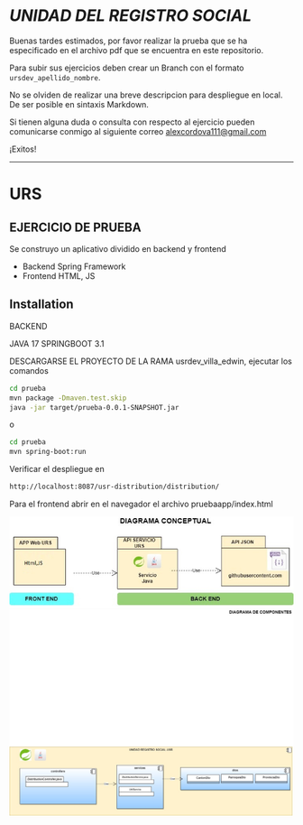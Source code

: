 # *UNIDAD DEL REGISTRO SOCIAL*

Buenas tardes estimados, por favor realizar la prueba que se ha especificado en el archivo pdf que se encuentra en este repositorio.

Para subir sus ejercicios deben crear un Branch con el formato `ursdev_apellido_nombre`.

No se olviden de realizar una breve descripcion para despliegue en local. De ser posible en sintaxis Markdown.

Si tienen alguna duda o consulta con respecto al ejercicio pueden comunicarse conmigo al siguiente correo alexcordova111@gmail.com

¡Exitos!



______

# URS
## EJERCICIO DE PRUEBA 


Se construyo un aplicativo dividido en backend y frontend

- Backend Spring Framework
- Frontend HTML, JS

## Installation

BACKEND

JAVA 17
SPRINGBOOT 3.1

DESCARGARSE EL PROYECTO DE LA RAMA usrdev_villa_edwin, ejecutar los comandos

```sh
cd prueba
mvn package -Dmaven.test.skip
java -jar target/prueba-0.0.1-SNAPSHOT.jar
```
o 
```sh
cd prueba
mvn spring-boot:run
```

Verificar el despliegue en

```sh
http://localhost:8087/usr-distribution/distribution/
```
Para el frontend abrir en el navegador el archivo pruebaapp/index.html

![.](https://raw.githubusercontent.com/BillyAlexander/urs-prueba/ursdev_villa_edwin/app.jpg)
![.](https://raw.githubusercontent.com/BillyAlexander/urs-prueba/ursdev_villa_edwin/backend.jpg)